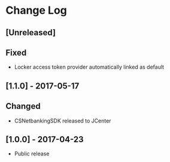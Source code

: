 # Change Log

## [Unreleased]

## Fixed
- Locker access token provider automatically linked as default

## [1.1.0] - 2017-05-17

## Changed

- CSNetbankingSDK released to JCenter

## [1.0.0] - 2017-04-23

- Public release

